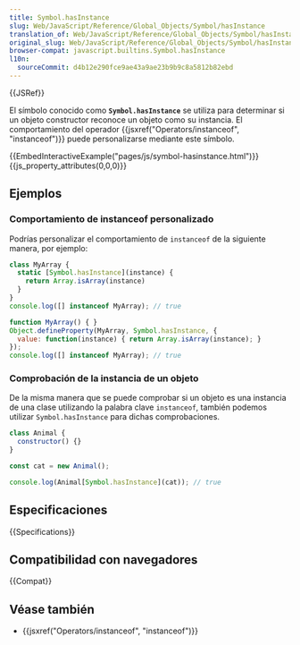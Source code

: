 ```yaml
---
title: Symbol.hasInstance
slug: Web/JavaScript/Reference/Global_Objects/Symbol/hasInstance
translation_of: Web/JavaScript/Reference/Global_Objects/Symbol/hasInstance
original_slug: Web/JavaScript/Reference/Global_Objects/Symbol/hasInstance
browser-compat: javascript.builtins.Symbol.hasInstance
l10n:
  sourceCommit: d4b12e290fce9ae43a9ae23b9b9c8a5812b82ebd
---
```


{{JSRef}}

El símbolo conocido como **`Symbol.hasInstance`** se utiliza para determinar si un objeto constructor reconoce un objeto como su instancia. El comportamiento del operador {{jsxref("Operators/instanceof", "instanceof")}} puede personalizarse mediante este símbolo.

{{EmbedInteractiveExample("pages/js/symbol-hasinstance.html")}}{{js_property_attributes(0,0,0)}}

## Ejemplos

### Comportamiento de instanceof personalizado

Podrías personalizar el comportamiento de `instanceof` de la siguiente manera, por ejemplo:

```js
class MyArray {
  static [Symbol.hasInstance](instance) {
    return Array.isArray(instance)
  }
}
console.log([] instanceof MyArray); // true
```

```js
function MyArray() { }
Object.defineProperty(MyArray, Symbol.hasInstance, {
  value: function(instance) { return Array.isArray(instance); }
});
console.log([] instanceof MyArray); // true
```

### Comprobación de la instancia de un objeto

De la misma manera que se puede comprobar si un objeto es una instancia de una clase utilizando la palabra clave `instanceof`, también podemos utilizar `Symbol.hasInstance` para dichas comprobaciones.

```js
class Animal {
  constructor() {}
}

const cat = new Animal();

console.log(Animal[Symbol.hasInstance](cat)); // true
```

## Especificaciones

{{Specifications}}

## Compatibilidad con navegadores

{{Compat}}

## Véase también

- {{jsxref("Operators/instanceof", "instanceof")}}
